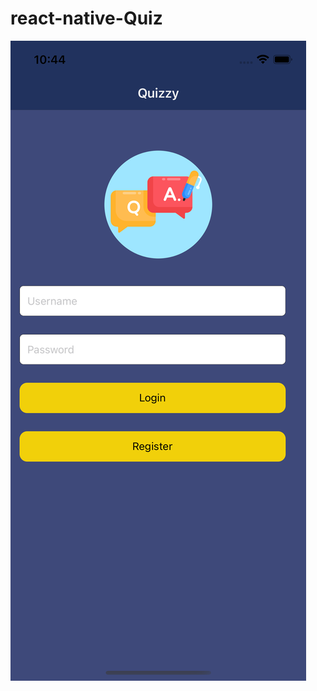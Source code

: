 # react-native-Quiz

![alt text](https://github.com/erkutr-prog/react-native-Quiz/blob/main/assets/screenshots/login.png?raw=true)
